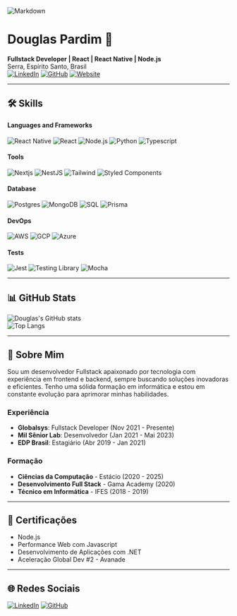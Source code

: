 ![Markdown](https://img.shields.io/badge/Made%20with-Markdown-1f425f.svg)

# Douglas Pardim 🚀 

**Fullstack Developer | React | React Native | Node.js**  
Serra, Espírito Santo, Brasil  
[![LinkedIn](https://img.shields.io/badge/LinkedIn-blue?style=flat&logo=linkedin)](https://www.linkedin.com/in/douglas-pardim) 
[![GitHub](https://img.shields.io/badge/GitHub-white?style=flat&logo=github&logoColor=black)](https://github.com/DWRP)
[![Website](https://img.shields.io/badge/Website-4285F4?style=flat&logo=Google-chrome&logoColor=white)](https://dwrp.github.io)

---

## 🛠️ **Skills**

#### Languages and Frameworks
![React Native](https://img.shields.io/badge/React_Native-007ACC?style=flat&logo=react&logoColor=white)
![React](https://img.shields.io/badge/-React-61DAFB?style=flat&logo=react&logoColor=white)
![Node.js](https://img.shields.io/badge/-Node.js-339933?style=flat&logo=node.js&logoColor=white)
![Python](https://img.shields.io/badge/Python-14354C?style=flat&logo=python&logoColor=white)
![Typescript](https://img.shields.io/badge/TypeScript-007ACC?style=flat&logo=react&logoColor=white)

#### Tools
![Nextjs](https://img.shields.io/badge/Next-007ACC?style=flat&logo=nextdotjs&logoColor=black)
![NestJS](https://img.shields.io/badge/-NestJS-E0234E?style=flat&logo=nestjs&logoColor=white)
![Tailwind](https://img.shields.io/badge/Tailwind_CSS-38B2AC?style=flat&logo=tailwind-css&logoColor=white)
![Styled Components](https://img.shields.io/badge/Styled_Components-DB7093?style=flat&logo=styled-components&logoColor=white)

#### Database
![Postgres](https://img.shields.io/badge/PostgreSQL-316192?style=flat&logo=postgresql&logoColor=white)
![MongoDB](https://img.shields.io/badge/-MongoDB-47A248?style=flat&logo=mongodb&logoColor=white)
![SQL](https://img.shields.io/badge/-SQL-4479A1?style=flat&logo=postgresql&logoColor=white)
![Prisma](https://img.shields.io/badge/Prisma-3982CE?style=flat&logo=Prisma&logoColor=white)

#### DevOps
![AWS](https://img.shields.io/badge/AWS-232F3E?style=flat&logo=amazon-aws&logoColor=white)
![GCP](https://img.shields.io/badge/Google_Cloud-4285F4?style=flat&logo=google-cloud&logoColor=white)
![Azure](https://img.shields.io/badge/Microsoft_Azure-0089D6?style=flat&logo=microsoft-azure&logoColor=white)

#### Tests
![Jest](https://img.shields.io/badge/Jest-323330?style=flat&logo=Jest&logoColor=white)
![Testing Library](https://img.shields.io/badge/testing%20library-323330?style=flat&logo=testing-library&logoColor=red)
![Mocha](https://img.shields.io/badge/mocha.js-323330?style=flat&logo=mocha&logoColor=Brown)

---

## 📊 **GitHub Stats**
![Douglas's GitHub stats](https://github-readme-stats.vercel.app/api?username=DWRP&show_icons=true&theme=dracula)  
![Top Langs](https://github-readme-stats.vercel.app/api/top-langs/?username=DWRP&layout=compact&theme=dracula)

---

## 🚀 **Sobre Mim**
Sou um desenvolvedor Fullstack apaixonado por tecnologia com experiência em frontend e backend, sempre buscando soluções inovadoras e eficientes. Tenho uma sólida formação em informática e estou em constante evolução para aprimorar minhas habilidades.

### Experiência
- **Globalsys**: Fullstack Developer (Nov 2021 - Presente)
- **Mil Sênior Lab**: Desenvolvedor (Jan 2021 - Mai 2023)
- **EDP Brasil**: Estagiário (Abr 2019 - Jan 2021)

### Formação
- **Ciências da Computação** - Estácio (2020 - 2025)
- **Desenvolvimento Full Stack** - Gama Academy (2020)
- **Técnico em Informática** - IFES (2018 - 2019)

---

## 📜 **Certificações**
- Node.js
- Performance Web com Javascript
- Desenvolvimento de Aplicações com .NET
- Aceleração Global Dev #2 - Avanade

---

## 🌐 **Redes Sociais**
[![LinkedIn](https://img.shields.io/badge/LinkedIn-Profile-blue?style=flat&logo=linkedin)](https://www.linkedin.com/in/douglas-pardim) 
[![GitHub](https://img.shields.io/badge/GitHub-Portfolio-black?style=flat&logo=github)](https://github.com/DWRP)
